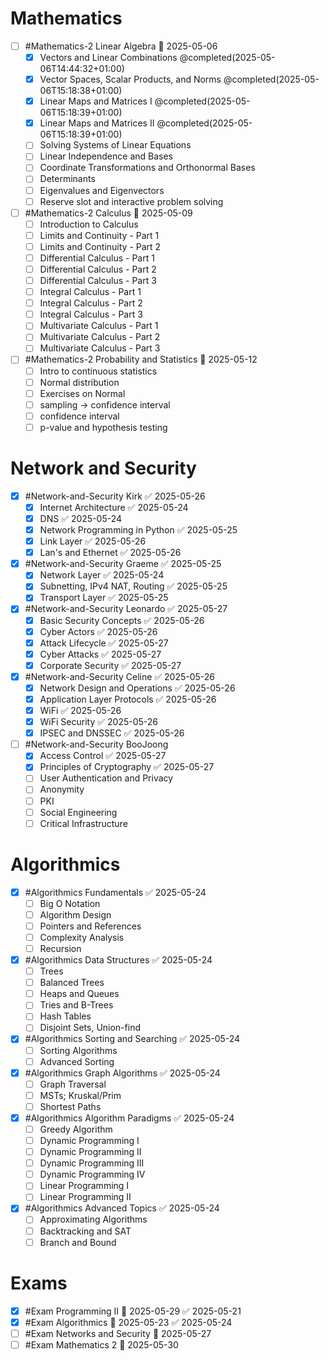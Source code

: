 # Mathematics
- [ ] #Mathematics-2  Linear Algebra  📅 2025-05-06 
	- [x]  Vectors and Linear Combinations  @completed(2025-05-06T14:44:32+01:00)
	- [x] Vector Spaces, Scalar Products, and Norms @completed(2025-05-06T15:18:38+01:00)
	- [x] Linear Maps and Matrices I @completed(2025-05-06T15:18:39+01:00)
	- [x] Linear Maps and Matrices II @completed(2025-05-06T15:18:39+01:00)
	- [ ] Solving Systems of Linear Equations
	- [ ] Linear Independence and Bases
	- [ ] Coordinate Transformations and Orthonormal Bases
	- [ ] Determinants
	- [ ] Eigenvalues and Eigenvectors
	- [ ] Reserve slot and interactive problem solving
- [ ] #Mathematics-2 Calculus  📅 2025-05-09 
	- [ ] Introduction to Calculus
	- [ ] Limits and Continuity - Part 1
	- [ ] Limits and Continuity - Part 2
	- [ ] Differential Calculus - Part 1
	- [ ] Differential Calculus - Part 2
	- [ ] Differential Calculus - Part 3
	- [ ] Integral Calculus - Part 1
	- [ ]  Integral Calculus - Part 2
	- [ ] Integral Calculus - Part 3
	- [ ] Multivariate Calculus - Part 1
	- [ ] Multivariate Calculus - Part 2
	- [ ] Multivariate Calculus - Part 3
- [ ] #Mathematics-2 Probability and Statistics  📅 2025-05-12 
	- [ ] Intro to continuous statistics
	- [ ] Normal distribution
	- [ ] Exercises on Normal
	- [ ] sampling -> confidence interval
	- [ ] confidence interval
	- [ ] p-value and hypothesis testing
# Network and Security
- [x] #Network-and-Security  Kirk ✅ 2025-05-26
	- [x] Internet Architecture ✅ 2025-05-24
	- [x] DNS ✅ 2025-05-24
	- [x] Network Programming in Python ✅ 2025-05-25
	- [x] Link Layer ✅ 2025-05-26
	- [x] Lan's and Ethernet ✅ 2025-05-26
- [x] #Network-and-Security  Graeme ✅ 2025-05-25
	- [x] Network Layer ✅ 2025-05-24
	- [x] Subnetting, IPv4 NAT, Routing ✅ 2025-05-25
	- [x] Transport Layer ✅ 2025-05-25
- [x] #Network-and-Security Leonardo ✅ 2025-05-27
	- [x] Basic Security Concepts ✅ 2025-05-26
	- [x] Cyber Actors ✅ 2025-05-26
	- [x] Attack Lifecycle ✅ 2025-05-27
	- [x] Cyber Attacks ✅ 2025-05-27
	- [x] Corporate Security ✅ 2025-05-27
- [x] #Network-and-Security  Celine ✅ 2025-05-26
	- [x] Network Design and Operations ✅ 2025-05-26
	- [x] Application Layer Protocols ✅ 2025-05-26
	- [x] WiFi ✅ 2025-05-26
	- [x] WiFi Security ✅ 2025-05-26
	- [x] IPSEC and DNSSEC ✅ 2025-05-26
- [ ] #Network-and-Security BooJoong
	- [x] Access Control ✅ 2025-05-27
	- [x] Principles of Cryptography ✅ 2025-05-27
	- [ ] User Authentication and Privacy
	- [ ] Anonymity
	- [ ] PKI
	- [ ] Social Engineering
	- [ ] Critical Infrastructure
# Algorithmics
- [x] #Algorithmics Fundamentals  ✅ 2025-05-24
	- [ ] Big O Notation
	- [ ] Algorithm Design
	- [ ] Pointers and References
	- [ ] Complexity Analysis
	- [ ] Recursion
- [x]  #Algorithmics Data Structures ✅ 2025-05-24
	- [ ] Trees
	- [ ] Balanced Trees
	- [ ] Heaps and Queues
	- [ ] Tries and B-Trees
	- [ ] Hash Tables
	- [ ] Disjoint Sets, Union-find
- [x] #Algorithmics Sorting and Searching ✅ 2025-05-24
	- [ ] Sorting Algorithms
	- [ ] Advanced Sorting
- [x] #Algorithmics Graph Algorithms ✅ 2025-05-24
	- [ ] Graph Traversal
	- [ ] MSTs; Kruskal/Prim
	- [ ] Shortest Paths
- [x] #Algorithmics Algorithm Paradigms ✅ 2025-05-24
	- [ ] Greedy Algorithm
	- [ ] Dynamic Programming I
	- [ ] Dynamic Programming II
	- [ ] Dynamic Programming III
	- [ ] Dynamic Programming IV
	- [ ] Linear Programming I 
	- [ ] Linear Programming II
- [x] #Algorithmics Advanced Topics  ✅ 2025-05-24
	- [ ] Approximating Algorithms
	- [ ] Backtracking and SAT
	- [ ] Branch and Bound

# Exams
- [x] #Exam Programming II 📅 2025-05-29  ✅ 2025-05-21
- [x] #Exam Algorithmics 📅 2025-05-23 ✅ 2025-05-24
- [ ] #Exam Networks and Security 📅 2025-05-27
- [ ] #Exam Mathematics 2 📅 2025-05-30